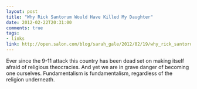 ```yaml
---
layout: post
title: "Why Rick Santorum Would Have Killed My Daughter"
date: 2012-02-22T20:31:00
comments: true
tags:
- links
link: http://open.salon.com/blog/sarah_gale/2012/02/19/why_rick_santorum_would_have_killed_my_daughter_1
---
```

Ever since the 9-11 attack this country has been dead set on making itself afraid of religious theocracies. And yet we are in grave danger of becoming one ourselves. Fundamentalism is fundamentalism, regardless of the religion underneath. 
